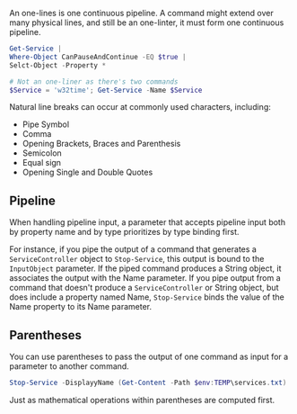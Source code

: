 An one-lines is one continuous pipeline. A command might extend over many physical lines, and still be an one-linter, it must form one continuous pipeline.

```powershell
Get-Service |
Where-Object CanPauseAndContinue -EQ $true |
Selct-Object -Property *

# Not an one-liner as there's two commands
$Service = 'w32time'; Get-Service -Name $Service
```

Natural line breaks can occur at commonly used characters, including:
- Pipe Symbol
- Comma
- Opening Brackets, Braces and Parenthesis
- Semicolon
- Equal sign
- Opening Single and Double Quotes
## Pipeline
When handling pipeline input, a parameter that accepts pipeline input both by property name and by type prioritizes by type binding first.

For instance, if you pipe the output of a command that generates a `ServiceController` object to `Stop-Service`, this output is bound to the `InputObject` parameter. If the piped command produces a String object, it associates the output with the Name parameter. If you pipe output from a command that doesn't produce a `ServiceController` or String object, but does include a property named Name, `Stop-Service` binds the value of the Name property to its Name parameter.
## Parentheses
You can use parentheses to pass the output of one command as input for a parameter to another command.

```powershell
Stop-Service -DisplayyName (Get-Content -Path $env:TEMP\services.txt)
```

Just as mathematical operations within parentheses are computed first.